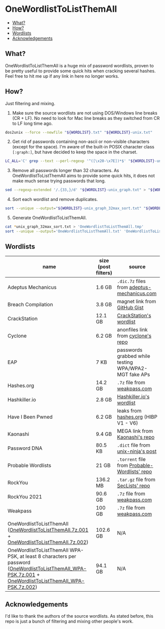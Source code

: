 # OneWordlistToListThemAll

* [What?](#what)
* [How?](#how)
* [Wordlists](#wordlists)
* [Acknowledgements](#acknowledgements)

## What? <a name="what" />

OneWordlistToListThemAll is a huge mix of password wordlists, proven to be pretty useful to provide some quick hits when cracking several hashes. Feel free to hit me up if any link in here no longer works.

## How? <a name="how" />

Just filtering and mixing.

1. Make sure the source wordlists are not using DOS/Windows line breaks (CR + LF). No need to look for Mac line breaks as they switched from CR to LF long time ago.
```bash
dos2unix --force --newfile "${WORDLIST}.txt" "${WORDLIST}-unix.txt"
```
2. Get rid of passwords containing non-ascii or non-visible characters (except for the space). I'm aware of the built-in POSIX character class `[:graph:]`, but have decided to keep the space in the charset.
```bash
LC_ALL='C' grep --text --perl-regexp '^([\x20-\x7E])*$' "${WORDLIST}-unix.txt" > "${WORDLIST}-unix_graph.txt"
```
3. Remove all passwords longer than 32 characters. As OneWordlistToListThemAll aims to provide some quick hits, it does not make much sense trying passwords that long.
```bash
sed --regexp-extended '/.{33,}/d' "${WORDLIST}-unix_graph.txt" > "${WORDLIST}-unix_graph_32max.txt"
```
4. Sort each wordlist and remove duplicates.
```bash
sort --unique --output="${WORDLIST}-unix_graph_32max_sort.txt" "${WORDLIST}-unix_graph_32max.txt"
```
5. Generate OneWordlistToListThemAll.
```bash
cat *unix_graph_32max_sort.txt > 'OneWordlistToListThemAll.tmp'
sort --unique --output='OneWordlistToListThemAll.txt' 'OneWordlistToListThemAll.tmp'
```
## Wordlists <a name="wordlists" />

name | size (post filters) | source
-- | -- | --
Adeptus Mechanicus | 1.6 GB | `.dic.7z` files from [adeptus-mechanicus.com](https://www.adeptus-mechanicus.com/codex/hashpass/)
Breach Compilation | 3.8 GB | magnet link from [GitHub Gist](https://gist.github.com/scottlinux/9a3b11257ac575e4f71de811322ce6b3)
CrackStation | 12.1 GB | [CrackStation's wordlist](https://crackstation.net/files/crackstation.txt.gz)
Cyclone | 6.2 GB | anonfiles link from [cyclone's repo](https://github.com/cyclone-github/wordlist/tree/master/cyclone_hk_v2)
EAP | 7 KB | passwords grabbed while testing WPA/WPA2-MGT fake APs
Hashes.org | 14.2 GB | `.7z` file from [weakpass.com](https://weakpass.com/wordlist/1931)
Hashkiller.io | 2.8 GB | [Hashkiller.io's wordlist](https://hashkiller.io/download)
Have I Been Pwned | 6.2 GB | leaks from [hashes.org](https://temp.hashes.org/leaks.php) (HIBP V1 - V6)
Kaonashi | 9.4 GB | MEGA link from [Kaonashi's repo](https://github.com/kaonashi-passwords/Kaonashi/tree/master/wordlists)
Password DNA | 80.5 KB | `.dict` file from [unix-ninja's post](https://www.unix-ninja.com/p/Password_DNA)
Probable Wordlists | 21 GB | `.torrent` file from [Probable-Wordlists' repo](https://github.com/berzerk0/Probable-Wordlists/tree/master/Real-Passwords/Real-Password-Rev-2-Torrents)
RockYou | 136.2 MB | `.tar.gz` file from [SecLists' repo](https://github.com/danielmiessler/SecLists/tree/master/Passwords/Leaked-Databases)
RockYou 2021 | 90.6 GB | `.7z` file from [weakpass.com](https://weakpass.com/wordlist/1943)
Weakpass | 100 GB | `.7z` file from [weakpass.com](https://weakpass.com/wordlist/1948)
 | | 
OneWordlistToListThemAll ([OneWordlistToListThemAll.7z.001](https://anonfiles.com/Lfv2b7h8z4/OneWordlistToListThemAll_7z_001) + [OneWordlistToListThemAll.7z.002](https://anonfiles.com/3dq8bah2z5/OneWordlistToListThemAll_7z_002)) | 102.6 GB | N/A
OneWordlistToListThemAll WPA-PSK, at least 8 characters per password ([OneWordlistToListThemAll_WPA-PSK.7z.001](https://anonfiles.com/lcZcg6hbz4/OneWordlistToListThemAll_WPA_PSK_7z_001) + [OneWordlistToListThemAll_WPA-PSK.7z.002](https://anonfiles.com/9dNeg3hfz9/OneWordlistToListThemAll_WPA_PSK_7z_002)) | 94.1 GB | N/A

## Acknowledgements <a name="acknowledgements" />

I'd like to thank the authors of the source wordlists. As stated before, this repo is just a bunch of filtering and mixing other people's work.
